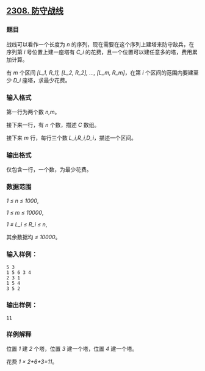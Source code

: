 ## [2308. 防守战线](https://www.acwing.com/problem/content/2310/)

### 题目

战线可以看作一个长度为 *n* 的序列，现在需要在这个序列上建塔来防守敌兵，在序列第 *i* 号位置上建一座塔有 *C_i* 的花费，且一个位置可以建任意多的塔，费用累加计算。

有 *m* 个区间 *[L_1, R_1], [L_2, R_2], …, [L_m, R_m]*，在第 *i* 个区间的范围内要建至少 *D_i* 座塔，求最少花费。

### 输入格式

第一行为两个数 *n,m*。

接下来一行，有 *n* 个数，描述 *C* 数组。

接下来 *m* 行，每行三个数 *L_i,R_i,D_i*，描述一个区间。

### 输出格式

仅包含一行，一个数，为最少花费。

### 数据范围

*1 ≤ n ≤ 1000*,

*1 ≤ m ≤ 10000*,

*1 ≤ L_i ≤ R_i ≤ n*,

其余数据均 *≤ 10000*。

### 输入样例：

```
5 3
1 5 6 3 4
2 3 1
1 5 4
3 5 2
```

### 输出样例：

```
11
```

### 样例解释

位置 *1* 建 *2* 个塔，位置 *3* 建一个塔，位置 *4* 建一个塔。

花费 *1 × 2+6+3=11*。

